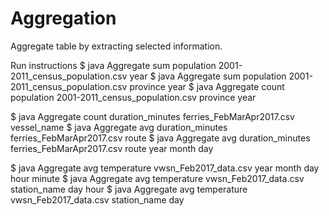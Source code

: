 # Aggregation
Aggregate table by extracting selected information.

Run instructions
$ java Aggregate sum population 2001-2011_census_population.csv year
$ java Aggregate sum population 2001-2011_census_population.csv province year
$ java Aggregate count population 2001-2011_census_population.csv province year

$ java Aggregate count duration_minutes ferries_FebMarApr2017.csv vessel_name
$ java Aggregate avg duration_minutes ferries_FebMarApr2017.csv route
$ java Aggregate avg duration_minutes ferries_FebMarApr2017.csv route year month day

$ java Aggregate avg temperature vwsn_Feb2017_data.csv year month day hour minute
$ java Aggregate avg temperature vwsn_Feb2017_data.csv station_name day hour
$ java Aggregate avg temperature vwsn_Feb2017_data.csv station_name day